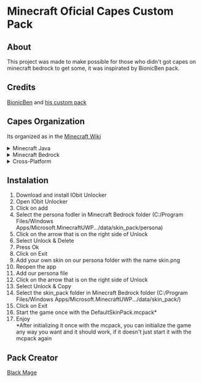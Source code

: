 # Minecraft Oficial Capes Custom Pack

## About
This project was made to make possible for those who didn't got capes on minecraft bedrock to get some, it was inspirated by BionicBen pack.

## Credits
[BionicBen](https://www.youtube.com/channel/UC1OF-92yBhFZIew12alnpAA) and [his custom pack](https://www.youtube.com/watch?v=0TyUCqAMWLg)

## Capes Organization
Its organized as in the [Minecraft Wiki](https://minecraft.wiki/w/Cape)
<details>
<summary>Minecraft Java</summary>
<ul>
<li>Mojang Staff</li>
<li>MINECON Capes</li>
<li>Personal Capes</li>
<li>Other Capes</li>
<li>Temporary Capes</li>
<li>API Testing Capes</li>
</ul>
</details>
<details>
<summary>Minecraft Bedrock</summary>
<ul>
<li>Mojang Studios</li>
<li>Other Capes</li>
<li>Minecraft Experience Cape*</li>
</ul>
*at the time of doing this, it is on Future capes category, after oficial release I'll update
</details>
<details>
<summary>Cross-Platform</summary>
<ul>
<li>Vanilla Cape</li>
<li>Follower's Cape</li>
<li>Purple Heart Cape</li>
<li>15th Anniversary Cape</li>
<li>MCC 15th Year Cape</li>
</ul>
</details>

## Instalation
<ol>
<li>Download and install IObit Unlocker</li>
<li>Open IObit Unlocker</li>
<li>Click on add</li>
<li>Select the persona fodler in Minecraft Bedrock folder (C:/Program Files/Windows Apps/Microsoft.MinecraftUWP.../data/skin_pack/persona)
<li>Click on the arrow that is on the right side of Unlock</li>
<li>Select Unlock & Delete</li>
<li>Press Ok</li>
<li>Click on Exit</li>
<li>Add your own skin on our persona folder with the name skin.png</li>
<li>Reopen the app</li>
<li>Add our persona file</li>
<li>Click on the arrow that is on the right side of Unlock</li>
<li>Select Unlock & Copy</li>
<li>Select the skin_pack folder in Minecraft Bedrock folder (C:/Program Files/Windows Apps/Microsoft.MinecraftUWP.../data/skin_pack/)</li>
<li>Click on Exit</li>
<li>Start the game once with the DefaultSkinPack.mcpack*</li>
<li>Enjoy</li>
*After initializing it once with the mcpack, you can initialize the game any way you want and it should work, if it doesn't just start it with the mcpack again
</ol>

## Pack Creator
[Black Mage](https://github.com/BlckMg)
